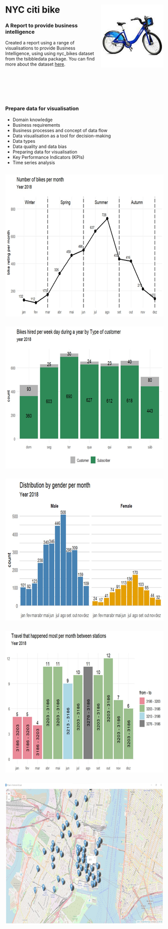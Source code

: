 # NYC citi bike <img src= "https://github.com/netojoao85/NYC_citi_bike/blob/main/images/citi_bikes.jpg" width = "200" height = "200" align = "right"/>   
### A Report to provide business intelligence
 
Created a report using a range of visualisations to provide Business Intelligence, using using nyc_bikes dataset from the tsibbledata package. You can find more about the dataset [here](https://rdrr.io/github/tidyverts/tsibbledata/man/nyc_bikes.html).



<br>
<br>
<br>
<br>
<br>

### Prepare data for visualisation
<ul>
 <li> Domain knowledge </li>
 <li> Business requirements </li>
 <li> Business processes and concept of data flow </li>
 <li> Data visualisation as a tool for decision-making </li>
 <li> Data types </li>
 <li> Data quality and data bias </li>
 <li> Preparing data for visualisation </li>
 <li> Key Performance Indicators (KPIs) </li>
 <li> Time series analysis </li>
</ul>

       
##
<img src= "https://github.com/netojoao85/NYC_citi_bike/blob/main/images/bikes_per_month.jpg" width = "800" height = "450"/>     
      
##
<img src= "https://github.com/netojoao85/NYC_citi_bike/blob/main/images/hired_per_week_day.jpg" width = "800" height = "450"/>     

##
<img src= "https://github.com/netojoao85/NYC_citi_bike/blob/main/images/by_gender.jpg" width = "800" height = "450"/>     

##
<img src= "https://github.com/netojoao85/NYC_citi_bike/blob/main/images/travels.jpg" width = "800" height = "450"/>     

##
<img src= "https://github.com/netojoao85/NYC_citi_bike/blob/main/images/start_location.jpg" width = "800" height = "450"/>     
